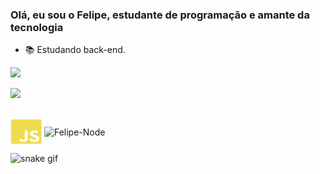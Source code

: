 ### Olá, eu sou o Felipe, estudante de programação e amante da tecnologia

- 📚 Estudando back-end.




<div> 
<picture>
<source 
  srcset="https://github-readme-stats.vercel.app/api?username=Fel1peLima&show_icons=true&theme=dark"
  media="(prefers-color-scheme: dark)"
/>
<source
  srcset="https://github-readme-stats.vercel.app/api?username=Fel1peLima&show_icons=true"
  media="(prefers-color-scheme: light), (prefers-color-scheme: no-preference)"
/>
<img height="160em" src="https://github-readme-stats.vercel.app/api?username=Fel1peLima_icons=true" />
</picture>
  
  <picture>
<source 
srcset="https://github-readme-stats.vercel.app/api/top-langs/?username=Fel1peLima&layout=compact&theme=dark" />
  

<source
  srcset="https://github-readme-stats.vercel.app/api?username=Fel1peLima&show_icons=true"
  media="(prefers-color-scheme: light), (prefers-color-scheme: no-preference)"
/>
<img height="160em" src="https://github-readme-stats.vercel.app/api?username=Fel1peLima&show_icons=true" />
</picture>
</div>




<div style="display: inline_block"><br>
  <img align="center" alt="Felipe-Js" height="40" width="50" src="https://raw.githubusercontent.com/devicons/devicon/master/icons/javascript/javascript-plain.svg">
    <img align="center" alt="Felipe-Node" height="40" width="50" ]
    src= "https://cdn.jsdelivr.net/gh/devicons/devicon/icons/nodejs/nodejs-original.svg">
  
  ![snake gif](https://github.com/Fel1peLima/Fel1peLima/blob/output/github-contribution-grid-snake.svg)
</div>


